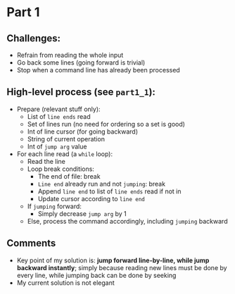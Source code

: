 # Part 1

## Challenges:
- Refrain from reading the whole input
- Go back some lines (going forward is trivial)
- Stop when a command line has already been processed

## High-level process (see `part1_1`):
- Prepare (relevant stuff only):
    - List of `line ends` read
    - Set of lines run (no need for ordering so a set is good)
    - Int of line cursor (for going backward)
    - String of current operation
    - Int of `jump arg` value
- For each line read (a `while` loop):
    - Read the line
    - Loop break conditions:
        - The end of file: break
        - `Line end` already run and not `jumping`: break
        - Append `line end` to list of `line ends` read if not in
        - Update cursor according to `line end`
    - If `jumping` forward:
        - Simply decrease `jump arg` by 1
    - Else, process the command accordingly, including `jumping` backward

## Comments
- Key point of my solution is: **jump forward line-by-line, while jump backward instantly**; simply because reading new lines must be done by every line, while jumping back can be done by seeking
- My current solution is not elegant